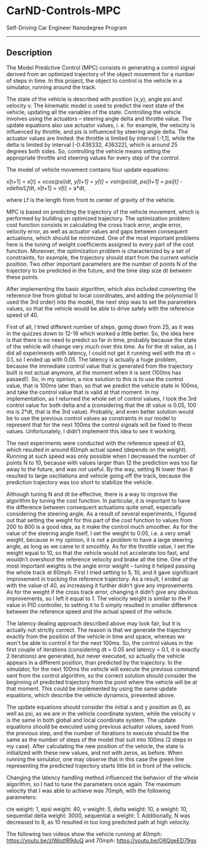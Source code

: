 # CarND-Controls-MPC
Self-Driving Car Engineer Nanodegree Program

---

## Description

The Model Predictive Control (MPC) consists in generating a control signal derived from an optimized trajectory of the object movement for a number of steps in time. In this project, the object to control is the vehicle in a simulator, running around the track.

The state of the vehicle is described with position (x,y), angle psi and velocity v. The kinematic model is used to predict the next state of the vehicle, updating all the variables of the state. Controlling the vehicle involves using the actuators – steering angle delta and throttle value. The update equations also use actuator values, i. e. for example, the velocity is influenced by throttle, and pis is influenced by steering angle delta. The actuator values are limited: the throttle is limited by interval [-1,1], while the delta is limited by interval [-0.436332, 436322], which is around 25 degrees both sides. So, controlling the vehicle means setting the appropriate throttle and steering values for every step of the control.

The model of vehicle movement contains four update equations:

x[t+1] = x[t] + v*cos(psi)*dt,
y[t+1] = y[t] + v*sin(psi)*dt,
psi[t+1] = psi[t] - v*delta/Lf*dt,
v[t+1] = v[t] + a*dt,

where Lf is the length from front to center of gravity of the vehicle.

MPC is based on predicting the trajectory of the vehicle movement, which is performed by building an optimized trajectory. The optimization problem cost function consists in calculating the cross track error, angle error, velocity error, as well as actuator values and gaps between consequent actuations, which should be minimized. One of the most important problems here is the tuning of weight coefficients assigned to every part of the cost function. Moreover, the optimization problem is characterized by a set of constraints, for example, the trajectory should start from the current vehicle position. Two other important parameters are the number of points N of the trajectory to be predicted in the future, and the time step size dt between these points.

After implementing the basic algorithm, which also included converting the reference line from global to local coordinates, and adding the polynomial (I used the 3rd order) into the model, the next step was to set the parameters values, so that the vehicle would be able to drive safely with the reference speed of 40.

First of all, I tried different number of steps, going down from 25, as it was in the quizzes down to 12-16 which worked a little better. So, the idea here is that there is no need to predict so far in time, probably because the state of the vehicle will change very much over this time. As for the dt value, as I did all experiments with latency, I could not get it running well with the dt = 0.1, so I ended up with 0.05. The latency is actually a huge problem, because the immediate control value that is generated from the trajectory built is not actual anymore, at the moment when it is sent (100ms has passed!). So, in my opinion, a nice solution to this is to use the control value, that is 100ms later than, so that we predict the vehicle state in 100ms, and take the control value that is valid at that moment. In my implementation, as I returned the whole set of control values, I took the 3rd control value for both delta and a (considering that the dt value is 0.05, 100 ms is 2*dt, that is the 3rd value). Probably, and even better solution would be to use the previous control values as constraints in our model to represent that for the next 100ms the control signals will be fixed to these values. Unfortunately, I didn’t implement this idea to see it working.

The next experiments were conducted with the reference speed of 63, which resulted in around 60mph actual speed (depends on the weight). Running at such speed was only possible when I decreased the number of points N to 10, because with values larger than 12 the prediction was too far away to the future, and was not useful. By the way, setting N lower than 8 resulted to large oscillations and vehicle going off the track, because the prediction trajectory was too short to stabilize the vehicle. 

Although tuning N and dt be effective, there is a way to improve the algorithm by tuning the cost function.  In particular, it is important to have the difference between consequent actuations quite small, especially considering the steering angle. As a result of several experiments, I figured out that setting the weight for this part of the cost function to values from 200 to 800 is a good idea, as it make the control much smoother. As for the value of the steering angle itself, I set the weight to 0.05, i.e. a very small weight, because in my opinion, it is not a problem to have a large steering angle, as long as we came to it smoothly. As for the throttle value, I set the weight equal to 10, so that the vehicle would not accelerate too fast, and wouldn’t overshoot the reference velocity and brake all the time. One of the most important weights is the angle error weight – tuning it helped passing the whole track at 60mph. First I tried setting to 5, 10, and it gave significant improvement in tracking the reference trajectory. As a result, I ended up with the value of 40, as increasing it further didn’t give any improvements. As for the weight if the cross track error, changing it didn’t give any obvious improvements, so I left it equal to 1. The velocity weight is similar to the P value in PID controller, to setting it to 5 simply resulted in smaller difference between the reference speed and the actual speed of the vehicle.

The latency dealing approach described above may look fair, but it is actually not strictly correct. The reason is that we generate the trajectory exactly from the position of the vehicle in time and space, whereas we won't be able to control it for the next 100ms. So, the control values in the first couple of iterations (considering dt = 0.05 and latency = 0.1, it is exactly 2 iterations) are generated, but never executed, so actually the vehicle appears in a different position, than predicted by the trajectory. In the simulator, for the next 100ms the vehicle will execute the previous command sent from the control algorithm, so the correct solution should consider the beginning of predicted trajectory from the point where the vehicle will be at that moment. This could be implemented by using the same update equations, which describe the vehicle dynamics, presented above.

The update equations should consider the initial x and y position as 0, as well as psi, as we are in the vehicle coordinate system, while the velocity v is the same in both global and local coordinate system. The update equations should be executed using previous actuator values, saved from the previous step, and the number of iterations to execute should be the same as the number of steps of the model that suit into 100ms (2 steps in my case). After calculating the new position of the vehicle, the state is initialized with these new values, and not with zeros, as before. When running the simulator, one may observe that in this case the green line representing the predicted trajectory starts little bit in front of the vehicle.

Changing the latency handling method influenced the behavior of the whole algorithm, so I had to tune the parameters once again. The maximum velocity that I was able to achieve was 70mph, with the following parameters:

cte weight: 1,
epsi weight: 40,
v weight: 5,
delta weight: 10,
a weight: 10,
sequential delta weight: 3000,
sequential a weight: 1.
Additionally, N was decreased to 8, as 10 resulted in too long predicted path at high velocity.

The following two videos show the vehicle running at 40mph:
https://youtu.be/zIWpztR9duQ
and 70mph:
https://youtu.be/O6QgeED79gs
